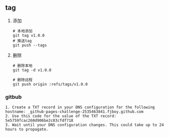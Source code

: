 ## tag

1. 添加

    ```shell
    # 本地添加
    git tag v1.0.0
    # 推送tag
    git push --tags
    ```

    

2. 删除

    ```shell
    # 删除本地
    git tag -d v1.0.0
    
    # 删除远程
    git push origin :refs/tags/v1.0.0
    ```

### gitbub 

```
1. Create a TXT record in your DNS configuration for the following hostname: _github-pages-challenge-2535463841.fjboy.github.com
2. Use this code for the value of the TXT record: 5e5759fcac260d906be2c83cfdf718
3. Wait until your DNS configuration changes. This could take up to 24 hours to propagate.
  
```

